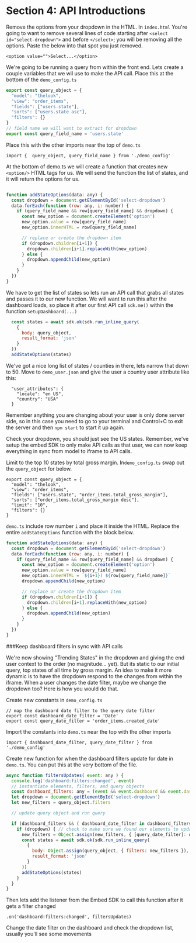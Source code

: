 # Section 4: API Introductions

Remove the options from your dropdown in the HTML. In `index.html` You're going to want to remove several lines of code starting after `<select id="select-dropdown">` and before `</select>`; you will be removing all the options. Paste the below into that spot you just removed.

```
<option value="">Select...</option>
```

We're going to be running a query from within the front end. Lets create a couple variables that we wil use to make the API call. Place this at the bottom of the `demo_config.ts`

```js
export const query_object = {
  "model": "thelook",
  "view": "order_items",
  "fields": ["users.state"],
  "sorts": ["users.state asc"],
  "filters": {}
}
// field name we will want to extract for dropdown
export const query_field_name = 'users.state'
```

Place this with the other imports near the top of `demo.ts`

```
import {  query_object, query_field_name } from './demo_config'
```

At the bottom of demo.ts we will create a function that creates new `<option/>` HTML tags for us. We will send the function the list of states, and it will return the options for us.

```js

function addStateOptions(data: any) {
  const dropdown = document.getElementById('select-dropdown')
  data.forEach(function (row: any, i: number) {
    if (query_field_name && row[query_field_name] && dropdown) {
      const new_option = document.createElement('option')
      new_option.value = row[query_field_name]
      new_option.innerHTML = row[query_field_name]

      // replace or create the dropdown item
      if (dropdown.children[i+1]) {
        dropdown.children[i+1].replaceWith(new_option)
      } else {
        dropdown.appendChild(new_option)
      }
    }
  })
}
```

We have to get the list of states so lets run an API call that grabs all states and passes it to our new function. We will want to run this after the dashboard loads, so place it after our first API call `sdk.me()` within the function `setupDashboard(...)`

```js
  const states = await sdk.ok(sdk.run_inline_query(
    {
      body: query_object,
      result_format: 'json'
    }
  ))
  addStateOptions(states)
```

We've got a nice long list of states / counties in there, lets narrow that down to 50. Move to `demo_user.json` and give the user a country user attribute like this:

```
  "user_attributes": {
    "locale": "en_US",
    "country": "USA"
  }
```

Remember anything you are changing about your user is only done server side, so in this case you need to go to your terminal and Control+C to exit the server and then `npm start` to start it up again.

Check your dropdown, you should just see the US states. Remember, we've setup the embed SDK to only make API calls as that user, we can now keep everything in sync from model to iframe to API calls.

Limit to the top 10 states by total gross margin. In`demo_config.ts` swap out the `query_object` for below.

```
export const query_object = {
  "model": "thelook",
  "view": "order_items",
  "fields": ["users.state", "order_items.total_gross_margin"],
  "sorts": ["order_items.total_gross_margin desc"],
  "limit": "10",
  "filters": {}
}
```

`demo.ts` include row number `i` and place it inside the HTML. Replace the entire  `addStateOptions` function with the block below.

```js
function addStateOptions(data: any) {
  const dropdown = document.getElementById('select-dropdown')
  data.forEach(function (row: any, i: number) {
    if (query_field_name && row[query_field_name] && dropdown) {
      const new_option = document.createElement('option')
      new_option.value = row[query_field_name]
      new_option.innerHTML = `${i+1}) ${row[query_field_name]}`
      dropdown.appendChild(new_option)

      // replace or create the dropdown item
      if (dropdown.children[i+1]) {
        dropdown.children[i+1].replaceWith(new_option)
      } else {
        dropdown.appendChild(new_option)
      }
    }
  })
}
```

###Keep dashboard filters in sync with API calls

We're now showing "Trending States" in the dropdown and giving the end user context to the order (no magnitude... yet). But its static to our initial query, top states of all time by gross margin. An idea to make it more dynamic is to have the dropdown respond to the changes from within the iframe. When a user changes the date filter, maybe we change the dropdown too? Here is how you would do that.

Create new constants in `demo_config.ts`

```
// map the dashboard date filter to the query date filter
export const dashboard_date_filter = 'Date'
export const query_date_filter = 'order_items.created_date'
```


Import the constants into `demo.ts` near the top with the other imports

```
import { dashboard_date_filter, query_date_filter } from './demo_config'
```


Create new function for when the dashboard filters update for date in `demo.ts`. You can put this at the very bottom of the file.

```js
async function filtersUpdates( event: any ) {
  console.log('dashboard:filters:changed', event)
  // instantiate elements, filters, and query objects
  const dashboard_filters: any = (event && event.dashboard && event.dashboard.dashboard_filters) ? event.dashboard && event.dashboard.dashboard_filters : undefined
  let dropdown = document.getElementById('select-dropdown')
  let new_filters = query_object.filters

  // update query object and run query

  if (dashboard_filters && ( dashboard_date_filter in dashboard_filters ) ) { // check to make sure our filter is in the changed
    if (dropdown) { // check to make sure we found our elements to update/keep
      new_filters = Object.assign(new_filters, { [query_date_filter]: dashboard_filters[dashboard_date_filter] })
      const states = await sdk.ok(sdk.run_inline_query(
        {
          body: Object.assign(query_object, { filters: new_filters }),
          result_format: 'json'
        }
      ))
      addStateOptions(states)
    }
  }
}
```

Then lets add the listener from the Embed SDK to call this function after it gets a filter changed

```
.on('dashboard:filters:changed', filtersUpdates)
```

Change the date filter on the dashboard and check the dropdown list, usually you'll see some movements
